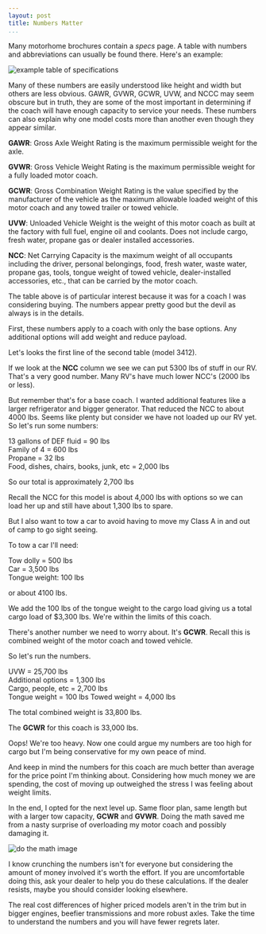 ```yaml
---
layout: post  
title: Numbers Matter  
...
```


Many motorhome brochures contain a *specs* page. A table with numbers
and abbreviations can usually be found there. Here's an example:

![example table of specifications](http://i.imgur.com/q5GoBuk.png)

Many of these numbers are easily understood like height and width but
others are less obvious. GAWR, GVWR, GCWR, UVW, and NCCC may seem
obscure but in truth, they are some of the most important in determining
if the coach will have enough capacity to service your needs. These
numbers can also explain why one model costs more than another even
though they appear similar.

**GAWR**: Gross Axle Weight Rating is the maximum permissible weight for
the axle.

**GVWR**: Gross Vehicle Weight Rating is the maximum permissible weight
for a fully loaded motor coach.

**GCWR**: Gross Combination Weight Rating is the value specified by the
manufacturer of the vehicle as the maximum allowable loaded weight of
this motor coach and any towed trailer or towed vehicle.

**UVW**: Unloaded Vehicle Weight is the weight of this motor coach as
built at the factory with full fuel, engine oil and coolants. Does not
include cargo, fresh water, propane gas or dealer installed accessories.

**NCC**: Net Carrying Capacity is the maximum weight of all occupants
including the driver, personal belongings, food, fresh water, waste
water, propane gas, tools, tongue weight of towed vehicle,
dealer-installed accessories, etc., that can be carried by the motor
coach.

The table above is of particular interest because it was for a coach I
was considering buying. The numbers appear pretty good but the devil as
always is in the details.

First, these numbers apply to a coach with only the base options. Any
additional options will add weight and reduce payload.

Let's looks the first line of the second table (model 3412).

If we look at the **NCC** column we see we can put 5300 lbs of stuff in
our RV. That's a very good number. Many RV's have much lower NCC's (2000
lbs or less).

But remember that's for a base coach. I wanted additional features like
a larger refrigerator and bigger generator. That reduced the NCC to
about 4000 lbs. Seems like plenty but consider we have not loaded up our
RV yet. So let's run some numbers:

13 gallons of DEF fluid = 90 lbs  
Family of 4 = 600 lbs  
Propane = 32 lbs  
Food, dishes, chairs, books, junk, etc = 2,000 lbs

So our total is approximately 2,700 lbs

Recall the NCC for this model is about 4,000 lbs with options so we can
load her up and still have about 1,300 lbs to spare.

But I also want to tow a car to avoid having to move my Class A in and
out of camp to go sight seeing.

To tow a car I'll need:

Tow dolly = 500 lbs  
Car = 3,500 lbs  
Tongue weight: 100 lbs

or about 4100 lbs.

We add the 100 lbs of the tongue weight to the cargo load giving us a
total cargo load of $3,300 lbs. We're within the limits of this coach.

There's another number we need to worry about. It's **GCWR**. Recall
this is combined weight of the motor coach and towed vehicle.

So let's run the numbers.

UVW = 25,700 lbs  
Additional options = 1,300 lbs  
Cargo, people, etc = 2,700 lbs  
Tongue weight = 100 lbs Towed weight = 4,000 lbs

The total combined weight is 33,800 lbs.

The **GCWR** for this coach is 33,000 lbs.

Oops! We're too heavy. Now one could argue my numbers are too high for
cargo but I'm being conservative for my own peace of mind.

And keep in mind the numbers for this coach are much better than average
for the price point I'm thinking about. Considering how much money we
are spending, the cost of moving up outweighed the stress I was feeling
about weight limits.

In the end, I opted for the next level up. Same floor plan, same length
but with a larger tow capacity, **GCWR** and **GVWR**. Doing the math
saved me from a nasty surprise of overloading my motor coach and
possibly damaging it.

![do the math image](http://i.imgur.com/MOU8gog.png)

I know crunching the numbers isn't for everyone but considering the
amount of money involved it's worth the effort. If you are uncomfortable
doing this, ask your dealer to help you do these calculations. If the
dealer resists, maybe you should consider looking elsewhere.

The real cost differences of higher priced models aren't in the trim but
in bigger engines, beefier transmissions and more robust axles. Take the
time to understand the numbers and you will have fewer regrets later.
